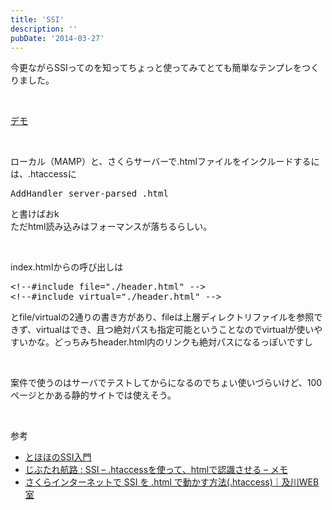 ```yaml
---
title: 'SSI'
description: ''
pubDate: '2014-03-27'
---
```


<p>今更ながらSSIってのを知ってちょっと使ってみてとても簡単なテンプレをつくりました。</p>
<p>&nbsp;</p>
<p><a href="https://archive.yuheijotaki.com/demo/ssi/">デモ</a></p>
<p>&nbsp;</p>
<p>ローカル（MAMP）と、さくらサーバーで.htmlファイルをインクルードするには、.htaccessに</p>
<pre class="brush: xml; title: ; notranslate" title="">AddHandler server-parsed .html</pre>
<p>と書けばおk<br>
ただhtml読み込みはフォーマンスが落ちるらしい。</p>
<p>&nbsp;</p>
<p>index.htmlからの呼び出しは</p>
<pre class="brush: xml; title: ; notranslate" title="">&lt;!--#include file="./header.html" --&gt;
&lt;!--#include virtual="./header.html" --&gt;
</pre>
<p>とfile/virtualの2通りの書き方があり、fileは上層ディレクトリファイルを参照できず、virtualはでき、且つ絶対パスも指定可能ということなのでvirtualが使いやすいかな。どっちみちheader.html内のリンクも絶対パスになるっぽいですし</p>
<p>&nbsp;</p>
<p>案件で使うのはサーバでテストしてからになるのでちょい使いづらいけど、100ページとかある静的サイトでは使えそう。</p>
<p>&nbsp;</p>
<p>参考</p>
<ul>
<li><a href="http://www.tohoho-web.com/wwwssi.htm">とほほのSSI入門</a></li>
<li><a href="http://blog.livedoor.jp/livegonta/archives/1145932.html">じぶたれ航路 : SSI – .htaccessを使って、htmlで認識させる – メモ</a></li>
<li><a href="http://www.oikawa-sekkei.com/web/design/others/ssi.html">さくらインターネットで SSI を .html で動かす方法(.htaccess)｜及川WEB室</a></li>
</ul>

